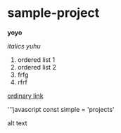 # sample-project

**yoyo**

_italics_ _yuhu_

1. ordered list 1
2. ordered list 2
3. frfg
4. rfrf


[ordinary link](https://github.com "github")

'''javascript
const simple = 'projects'

alt text
